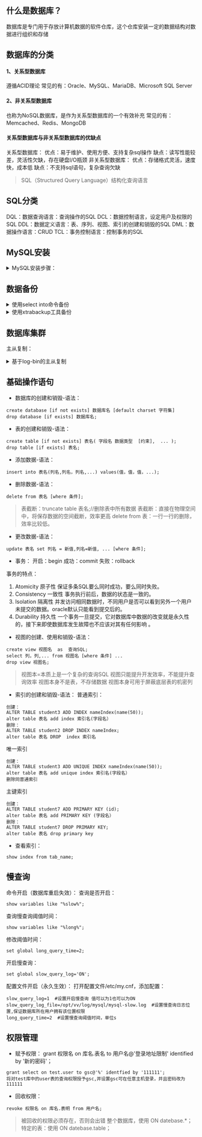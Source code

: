 ## 什么是数据库？
数据库是专门用于存放计算机数据的软件仓库，这个仓库安装一定的数据结构对数据进行组织和存储
## 数据库的分类
#### 1、关系型数据库
遵循ACID理论
常见的有：Oracle、MySQL、MariaDB、Microsoft SQL Server
#### 2、非关系型数据库
也称为NoSQL数据库，是作为关系型数据库的一个有效补充
常见的有：Memcached、Redis、MongoDB
#### 关系型数据库与非关系型数据库的优缺点
关系型数据库：
优点：易于维护、使用方便、支持复杂sql操作
缺点：读写性能较差，灵活性欠缺，存在硬盘I/O瓶颈
非关系型数据库：
优点：存储格式灵活，速度快，成本低
缺点：不支持sql语句，复杂查询欠缺

> SQL（Structured Query Language）结构化查询语言

## SQL分类
DQL：数据查询语言：查询操作的SQL
DCL：数据控制语言，设定用户及权限的SQL
DDL：数据定义语言：表、序列、视图、索引的创建和销毁的SQL
DML：数据操作语言：CRUD
TCL：事务控制语言：控制事务的SQL

## MySQL安装

<details>
<summary>MySQL安装步骤：</summary>

>

##### 1.清理环境
```
yum erase mariadb mariadb-server mariadb-libs mariadb-devel -y
```
##### 2.创建用户
```
useradd -r sql -M -s /sbin/nologin
```
##### 3.下载源码
```
wget https://downloads.mysql.com/archives/get/p/23/file/mysql-5.7.26.tar.gz
```

> 二进制安装使用下面的命令（可选），如使用二进制安装，跳过第4，7步

```
wget https://downloads.mysql.com/archives/get/p/23/file/mysql-5.7.26-linux-glibc2.12-x86_64.tar.gz
```
##### 4.安装编译工具
```
yum -y install ncurses ncurses-devel openssl-devel bison gcc gcc-c++ make cmake
```
##### 5.创建MySQL目录
```
mkdir -p /opt/vv/{data,mysql,log}
```
##### 6.解压
```
tar xzvf mysql-5.7.26.tar.gz -C /opt/vv/
```

> 二进制方式安装使用下面的命令解压并移动

```
tar xzvf mysql-5.7.26-linux-glibc2.12-x86_64.tar.gz 
mv mysql-5.7.26-linux-glibc2.12-x86_64/* /opt/vv/mysql
```
##### 7.编译安装
```
cd /opt/vv/mysql-5.7.26/
```
```
cmake . \
-DDOWNLOAD_BOOST=1 \
-DWITH_BOOST=boost/boost_1_59_0/ \
-DCMAKE_INSTALL_PREFIX=/opt/vv/mysql \
-DSYSCONFDIR=/etc \
-DMYSQL_DATADIR=/opt/vv/data \
-DINSTALL_MANDIR=/usr/share/man \
-DMYSQL_TCP_PORT=3306 \
-DMYSQL_UNIX_ADDR=/tmp/mysql.sock \
-DDEFAULT_CHARSET=utf8 \
-DEXTRA_CHARSETS=all \
-DDEFAULT_COLLATION=utf8_general_ci \
-DWITH_READLINE=1 \
-DWITH_SSL=system \
-DWITH_EMBEDDED_SERVER=1 \
-DENABLED_LOCAL_INFILE=1 \
-DWITH_INNOBASE_STORAGE_ENGINE=1
```
> 参数解释：
-DCMAKE_INSTALL_PREFIX=/opt/liuyh/mysql \   安装目录
-DSYSCONFDIR=/etc \   配置文件存放 （默认可以不安装配置文件）
-DMYSQL_DATADIR=/opt/liuyh/data \   数据目录   错误日志文件也会在这个目录
-DINSTALL_MANDIR=/usr/share/man \     帮助文档 
-DMYSQL_TCP_PORT=3306 \     默认端口
-DMYSQL_UNIX_ADDR=/tmp/mysql.sock \  sock文件位置，用来做网络通信的，客户端连接服务器的时候用
-DDEFAULT_CHARSET=utf8 \    默认字符集。字符集的支持，可以调
-DEXTRA_CHARSETS=all \   扩展的字符集支持所有的
-DDEFAULT_COLLATION=utf8_general_ci \  支持的
-DWITH_READLINE=1 \    上下翻历史命令
-DWITH_SSL=system \    使用私钥和证书登陆（公钥）  可以加密。 适用与长连接。坏处：速度慢
-DWITH_EMBEDDED_SERVER=1 \   嵌入式数据库
-DENABLED_LOCAL_INFILE=1 \    从本地倒入数据，不是备份和恢复。
-DWITH_INNOBASE_STORAGE_ENGINE=1  默认的存储引擎，支持外键

> 如因网络问题boost库无法自动下载，可手动下载后将压缩包移动到 -DWITH_BOOST 参数所指定的目录下。
删除 -DDOWNLOAD_BOOST 和 -DWITH_BOOST参数
**不用解压！！！**

```
make && make install
```

##### 8.创建软连接
```
ln -s /opt/vv/mysql/bin/mysql /usr/bin
```
##### 9.更改创建的文件夹所属用户和所属组
```
chown -R sql:sql /opt/vv/{mysql,data,log}
```
##### 10.配置参数
```
vi /etc/my.cnf
```
填写以下内容
```
[mysqld]
bind-address=0.0.0.0 
port=3306
user=sql 
basedir=/opt/vv/mysql
datadir=/opt/vv/data/mysql 
socket=/tmp/mysql.sock 
log-error=/opt/vv/data/mysql/mysql.err
pid-file=/opt/vv/data/mysql/mysql.pid
#character config
character_set_server=utf8mb4
symbolic-links=0
plugin-load=validate_password.so
validate-password=ON 
```
##### 11.初始化MySQL
>进入MySQL的bin目录
```
./mysqld --defaults-file=/etc/my.cnf --basedir=/opt/vv/mysql/ --datadir=/opt/vv/data/mysql/ --user=sql --initialize
```
##### 12.查看临时密码
```
cat /opt/vv/data/mysql/mysql.err 
```
##### 13.启动MySQL前先开放权限
```
cp /opt/vv/mysql/support-files/mysql.server /etc/init.d/mysqld 
```
```
chown 777 /etc/my.cnf 
```
```
chmod +x /etc/init.d/mysqld 
```
##### 14.启动MySQL
```
service mysqld start
```
>关闭：service mysqld stop

##### 15.登录MySQL修改密码
```
set password = password('AGLAREvv.1');
```
##### 16.开启远程连接
```
use mysql
```
```
update user set Host='%' where user = "root";
```
```
flush privileges;
```
##### 17.设置MySQL开机自启
```
chkconfig --add mysqld 
```
</details>

## 数据备份

<details>
<summary>使用select into命令备份</summary>

> 是sql中的一个基础命令，可以完成数据备份，但是由于十分简陋，只能适用于临时的数据备份

查看权限：
```
show variables like '%secure%';
```
> secure_file_priv为NULL表示当前不可用select into进行备份

进入进入/etc/my.cnf，添加配置
```
secure-file-priv=/tmp
```
重启MySQL，重新查看权限，value值为/tmp/表示只能备份在此目录下。
执行select into命令
```
select * from t_user into outfile '/tmp/user.txt'
```
> 语法：select 语句 into outfile '目标文件'
将select的查询结果数据储存到/tmp/user.txt

恢复数据：
```
load data infile '/tmp/user.txt' into table t_user;
```
</details>

<details>
<summary>使用xtrabackup工具备份</summary>

1.下载：
```
wget https://www.percona.com/downloads/XtraBackup/Percona-XtraBackup-2.4.9/binary/redhat/6/x86_64/Percona-XtraBackup-2.4.9-ra467167cdd4-el6-x86_64-bundle.tar
```
2.解压：
```
tar xvf Percona-XtraBackup-2.4.9-ra467167cdd4-el6-x86_64-bundle.tar
```
3.安装：
```
yum install  percona-xtrabackup-24-2.4.9-1.el6.x86\_64.rpm -y
```
### 三种备份方式：
**4-1.完整备份**

- 创建备份
1. 创建备份目录
```
mkdir /xtrabackup/full -p
```
2. 执行备份命令
```
innobackupex --user=root --password='AGLAREvv.1' -S /tmp/mysql.sock  /xtrabackup/full
```
> --user: 数据库登陆用户名
--password: 密码
-S :数据库套接文件地址，在/etc/my.cnf的socket中获取

- 恢复备份
1. 关闭数据库
2. 删除数据库所有数据
3. 重演数据
```
innobackupex --apply-log /xtrabackup/full/2021-11-17_00-37-48
```

4. 恢复数据

```
innobackupex --copy-back /xtrabackup/full/2021-11-17_00-37-48
```

5. 查看数据库储存位置是否有数据文件
6. 设置权限，将恢复后的文件权限设置为MySQL数据的拥有者可执行权限

```
chown -R sql:sql /opt/vv/data/mysql/*
```

7. 启动数据库

**4-2.增量备份**
- 创建备份

1. 先创建完整备份
2. 修改数据库数据
3. 创建增量备份
```
innobackupex --user=root --password='AGLAREvv.1' -S /tmp/mysql.sock --incremental /xtrabackup/full --incremental-basedir=/xtrabackup/full/2023-11-17_15-57-12
```

> --incremental：指定增量备份生成位置
--incremental-basedir：指定以哪个备份为基础做增量备份，注意：所选备份应为一个完整备份或增量备份

- 恢复备份

1. 关闭数据库
2. 删除数据库所有数据
3. 重演数据
```
innobackupex --apply-log --redo-only /xtrabackup/full/2021-11-17_15-57-12
```

4. 整合数据
```
innobackupex --apply-log --redo-only /xtrabackup/full/2021-11-17_15-57-12 --incremental-dir=/xtrabackup/full/2021-11-17_16-01-25
```
>前面的是完整备份，后面的是增量备份

5. 恢复数据，所有数据都在完整备份中，恢复完整备份即可
```
innobackupex --copy-back /xtrabackup/full/2021-11-17_15-57-12 
```
6. 设置权限
```
chown -R sql:sql /opt/vv/data/mysql/*
```
7. 启动数据库，查看数据

**4-3.逻辑备份**
- 使用mysqldump工具，是MySQL自带的逻辑备份工具
>本身为客户端工具:
远程备份语法: # mysqldump  -h 服务器  -u用户名  -p密码  数据库名  > 备份文件.sql
本地备份语法: # mysqldump  -u用户名  -p密码   数据库名  > 备份文件.sql

1. 创建备份目录
```
mkdir /mysql_backup
```
2. 备份当前数据库所有数据
> 执行MySQL安装目录下bin目录中的mysqldump

```
mysqldump -u root -p -A > /mysql_backup/all.sql
```
> 参数解释：
-A, --all-databases #备份所有库
-B, --databases  #备份多个数据库
--tables：指定表
-F, --flush-logs #备份之前刷新binlog日志
--default-character-set #指定导出数据时采用何种字符集，如果数据表不是采用默认的latin1字符集的话，那么导出时必须指定该选项，否则再次导入数据后将产生乱码问题。
--no-data，-d #不导出任何数据，只导出数据库表结构。
--lock-tables #备份前，锁定所有数据库表
--single-transaction #保证数据的一致性和服务的可用性
-f, --force #即使在一个表导出期间得到一个SQL错误，继续。
着重强调：
使用 mysqldump 备份数据库时避免锁表:
对一个正在运行的数据库进行备份请慎重，尽量不要在数据库开放服务时备份，如果一定要在服务运行期间备份，可以选择添加 --single-transaction选项，
类似执行： mysqldump --single-transaction -u root -p dbname > mysql.sql

3. 查看是否生成文件
</details>

## 数据库集群
主从复制：
<details>
<summary>基于log-bin的主从复制</summary>

1. 主库创建用户并赋予权限
```
grant replication  slave,reload,super on *.*  to 'testslave'@'192.168.209.%' identified by 'AGLAREvv.1';
```
> replication slave：拥有此权限可以查看从服务器，从主服务器读取二进制日志。
super权限：允许用户使用修改全局变量的SET语句以及CHANGE  MASTER语句
reload权限：必须拥有reload权限，才可以执行flush  [tables | logs | privileges]

2. 主库修改配置文件/etc/my.cnf，添加配置
```
log-bin=/opt/vv/log/master.log
server-id=124
```
3. 重启数据库
4. 进入数据库查看状态
```
show master status\G;
```
> 关注file和position两条信息，从库配置时使用

5. 从库配置文件添加
```
server-id=126
```
> server-id 要唯一

5. 重启数据库
6. 进入数据库，执行命令
> 可先执行 show slave status\G 命令查看监听状态（默认未开启监听）

```
CHANGE MASTER TO
MASTER_HOST='192.168.209.124',   #主库ip
MASTER_USER='testSlave',         #主库用户名
MASTER_PASSWORD='AGLAREvv.1',        #主库密码
MASTER_LOG_FILE='master.000002',    #主库配置文件
MASTER_LOG_POS=154;              #主库日志偏移量       
```
7. 开启监听
```
start slave;
```
8. 查看监听状态
```
show slave status\G;
```
> Slave_IO_Running 和 Slave_SQL_Running 参数都为yes表示配置成功，如果失败 Last_Error 参数会显示错误信息

</details>



## 基础操作语句
- 数据库的创建和销毁-语法：
```
create database [if not exists] 数据库名 [default charset 字符集]
drop database [if exists] 数据库名;
```
- 表的创建和销毁-语法：
```
create table [if not exists] 表名( 字段名 数据类型  [约束],  ... );
drop table [if exists] 表名;
```
- 添加数据-语法：
```
insert into 表名(列名,列名，列名,...) values(值，值，值，...);
```
- 删除数据-语法：
```
delete from 表名 [where 条件];
```
> 表截断：truncate table 表名;//删除表中所有数据
表截断：直接在物理空间中，将保存数据的空间截断，效率更高
delete from 表：一行一行的删除，效率比较低。

- 更改数据-语法：
```
update 表名 set 列名 = 新值,列名=新值, ... [where 条件];
```
- 事务：
开启：begin
成功：commit
失败：rollback

事务的特点：
1. Atomicity 原子性  保证多条SQL要么同时成功，要么同时失败。
10. Consistency 一致性  事务执行前后，数据的状态是一致的。
11. Isolation 隔离性  并发访问相同数据时，不同用户是否可以看到另外一个用户未提交的数据。oracle默认只能看到提交后的。
12. Durability 持久性 一个事务一旦提交，它对数据库中数据的改变就是永久性的，接下来即使数据库发生故障也不应该对其有任何影响 。

- 视图的创建、使用和销毁-语法：
```
create view 视图名  as  查询SQL;
select 列，列,... from 视图名 [where 条件] ...
drop view 视图名;
```
> 视图本=本质上是一个复杂的查询SQL
视图只能提升开发效率，不能提升查询效率
视图本身不是表，不存储数据
视图本身可用于屏蔽底层表的机密列

- 索引的创建和销毁-语法：
普通索引：
```
创建：
ALTER TABLE student3 ADD INDEX nameIndex(name(50));
alter table 表名 add index 索引名(字段名）
删除：
ALTER TABLE student2 DROP INDEX nameIndex;
alter table 表名 DROP  index 索引名
```
唯一索引
```
创建：
ALTER TABLE student3 ADD UNIQUE INDEX nameIndex(name(50));
alter table 表名 add unique index 索引名(字段名）
删除同普通索引
```
主键索引
```
创建：
ALTER TABLE student7 ADD PRIMARY KEY (id);
alter table 表名 add PRIMARY KEY (字段名）
删除：
ALTER TABLE student7 DROP PRIMARY KEY;
alter table 表名 drop primary key
```
- 查看索引：
```
show index from tab_name;
```
## 慢查询
命令开启（数据库重启失效）：
查询是否开启：
```
show variables like "%slow%"; 
```
查询慢查询阈值时间：
```
show variables like "%long%"; 
```
修改阈值时间：
```
set global long_query_time=2;
```
开启慢查询：
```
set global slow_query_log='ON';
```
配置文件开启（永久生效）：
打开配置文件/etc/my.cnf，添加配置：
```
slow_query_log=1  #设置开启慢查询 值可以为1也可以为ON
slow_query_log_file=/opt/vv/log/mysql/mysql-slow.log  #设置慢查询日志位置,保证数据库所在用户拥有该位置权限
long_query_time=2  #设置慢查询阈值时间，单位s
```
## 权限管理
- 赋予权限：
grant 权限名 on 库名.表名 to 用户名@'登录地址限制' identified by '新的密码'；
```
grant select on test.user to gsc@'%' identfied by '111111';
将对test库中的user表的查询权限授予gsc,并设置gsc可在任意主机登录，并且密码改为111111
```
- 回收权限：
```
revoke 权限名 on 库名.表明 from 用户名;
```
> 被回收的权限必须存在，否则会出错
整个数据库，使用 ON datebase.*；
特定的表：使用 ON datebase.table；
